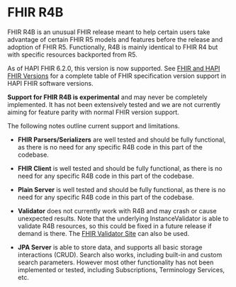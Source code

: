 # FHIR R4B

FHIR R4B is an unusual FHIR release meant to help certain users take advantage of certain FHIR R5 models and features before the release and adoption of FHIR R5. Functionally, R4B is mainly identical to FHIR R4 but with specific resources backported from R5.

As of HAPI FHIR 6.2.0, this version is now supported. See [FHIR and HAPI FHIR Versions](versions.html) for a complete table of FHIR specification version support in HAPI FHIR software versions.

**Support for FHIR R4B is experimental** and may never be completely implemented. It has not been extensively tested and we are not currently aiming for feature parity with normal FHIR version support.

The following notes outline current support and limitations.

* **FHIR Parsers/Serializers** are well tested and should be fully functional, as there is no need for any specific R4B code in this part of the codebase.

* **FHIR Client** is well tested and should be fully functional, as there is no need for any specific R4B code in this part of the codebase.

* **Plain Server** is well tested and should be fully functional, as there is no need for any specific R4B code in this part of the codebase.

* **Validator** does not currently work with R4B and may crash or cause unexpected results. Note that the underlying InstanceValidator is able to validate R4B resources, so this could be fixed in a future release if demand is there. The [FHIR Validator Site](https://validator.fhir.org/) can also be used.

* **JPA Server** is able to store data, and supports all basic storage interactions (CRUD). Search also works, including built-in and custom search parameters. However most other functionality has not been implemented or tested, including Subscriptions, Terminology Services, etc.

